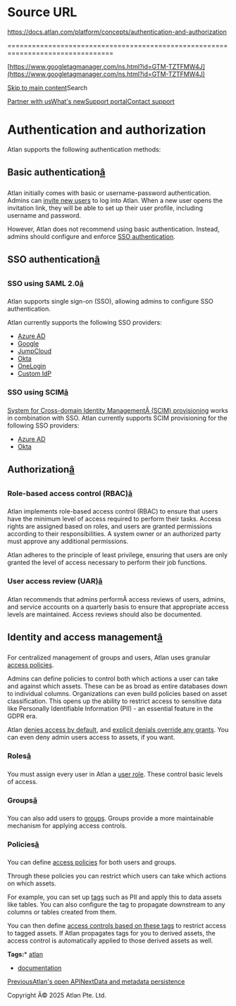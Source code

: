 # Source URL
https://docs.atlan.com/platform/concepts/authentication-and-authorization

================================================================================

<!--
canonical: https://docs.atlan.com/platform/concepts/authentication-and-authorization
link-alternate: https://docs.atlan.com/platform/concepts/authentication-and-authorization
meta-description: Learn about authentication and authorization.
meta-docsearch:docusaurus_tag: docs-default-current
meta-docsearch:language: en
meta-docsearch:version: current
meta-docusaurus_locale: en
meta-docusaurus_tag: docs-default-current
meta-docusaurus_version: current
meta-generator: Docusaurus v3.8.1
meta-og-description: Learn about authentication and authorization.
meta-og-locale: en
meta-og-title: Authentication and authorization | Atlan Documentation
meta-og-url: https://docs.atlan.com/platform/concepts/authentication-and-authorization
meta-twitter:card: summary_large_image
meta-viewport: width=device-width,initial-scale=1
title: Authentication and authorization | Atlan Documentation
-->

[https://www.googletagmanager.com/ns.html?id=GTM-TZTFMW4J](https://www.googletagmanager.com/ns.html?id=GTM-TZTFMW4J)

[Skip to main content](#__docusaurus_skipToContent_fallback)Search

[Partner with us](https://docs.google.com/forms/d/e/1FAIpQLScuAIhCm2GS7YFstrOjawbP8J7PUmOynQo7wI2yGCcCyEcVSw/viewform)[What's new](https://shipped.atlan.com/)[Support portal](https://atlan.zendesk.com/auth/v2/login/signin?return_to=https%3A%2F%2Fatlan.zendesk.com%2Fhc%2Fen-us&theme=hc&locale=en-us&brand_id=1900000425113&auth_origin=1900000425113%2Cfalse%2Ctrue)[Contact support](/support/submit-request)

Authentication and authorization
================================

Atlan supports the following authentication methods:

Basic authentication[â](#basic-authentication "Direct link to Basic authentication")
--------------------------------------------------------------------------------------

Atlan initially comes with basic or username\-password authentication. Admins can [invite new users](/product/capabilities/governance/users-and-groups/how-tos/invite-new-users) to log into Atlan. When a new user opens the invitation link, they will be able to set up their user profile, including username and password.

However, Atlan does not recommend using basic authentication. Instead, admins should configure and enforce [SSO authentication](/product/integrations/identity-management/sso).

SSO authentication[â](#sso-authentication "Direct link to SSO authentication")
--------------------------------------------------------------------------------

### SSO using SAML 2\.0[â](#sso-using-saml-20 "Direct link to SSO using SAML 2.0")

Atlan supports single sign\-on (SSO), allowing admins to configure SSO authentication.

Atlan currently supports the following SSO providers:

* [Azure AD](/product/integrations/identity-management/sso/how-tos/enable-azure-ad-for-sso)
* [Google](/product/integrations/identity-management/sso/how-tos/enable-google-for-sso)
* [JumpCloud](/product/integrations/identity-management/sso/how-tos/enable-jumpcloud-for-sso)
* [Okta](/product/integrations/identity-management/sso/how-tos/enable-okta-for-sso)
* [OneLogin](/product/integrations/identity-management/sso/how-tos/enable-onelogin-for-sso)
* [Custom IdP](/product/integrations/identity-management/sso/how-tos/enable-saml-2-0-for-sso)

### SSO using SCIM[â](#sso-using-scim "Direct link to SSO using SCIM")

[System for Cross\-domain Identity ManagementÂ (SCIM) provisioning](/product/integrations/identity-management/scim/how-tos/configure-scim-provisioning) works in combination with SSO. Atlan currently supports SCIM provisioning for the following SSO providers:

* [Azure AD](/product/integrations/identity-management/scim/how-tos/enable-azure-ad-for-scim-provisioning)
* [Okta](/product/integrations/identity-management/scim/how-tos/enable-okta-for-scim-provisioning)

Authorization[â](#authorization "Direct link to Authorization")
-----------------------------------------------------------------

### Role\-based access control (RBAC)[â](#role-based-access-control-rbac "Direct link to Role-based access control (RBAC)")

Atlan implements role\-based access control (RBAC) to ensure that users have the minimum level of access required to perform their tasks. Access rights are assigned based on roles, and users are granted permissions according to their responsibilities. A system owner or an authorized party must approve any additional permissions.

Atlan adheres to the principle of least privilege, ensuring that users are only granted the level of access necessary to perform their job functions.

### User access review (UAR)[â](#user-access-review-uar "Direct link to User access review (UAR)")

Atlan recommends that admins performÂ access reviews of users, admins, and service accounts on a quarterly basis to ensure that appropriate access levels are maintained. Access reviews should also be documented.

Identity and access management[â](#identity-and-access-management "Direct link to Identity and access management")
--------------------------------------------------------------------------------------------------------------------

For centralized management of groups and users, Atlan uses granular [access policies](#).

Admins can define policies to control both which actions a user can take and against which assets. These can be as broad as entire databases down to individual columns. Organizations can even build policies based on asset classification. This opens up the ability to restrict access to sensitive data like Personally Identifiable Information (PII) \- an essential feature in the GDPR era.

Atlan [denies access by default](/product/capabilities/governance/custom-metadata/how-tos/control-access-metadata-data), and [explicit denials override any grants](/product/capabilities/governance/custom-metadata/how-tos/control-access-metadata-data#explicit-restrictions-denies-take-priority). You can even deny admin users access to assets, if you want.

### Roles[â](#roles "Direct link to Roles")

You must assign every user in Atlan a [user role](/product/capabilities/governance/users-and-groups/concepts/what-are-user-roles). These control basic levels of access.

### Groups[â](#groups "Direct link to Groups")

You can also add users to [groups](/product/capabilities/governance/users-and-groups/concepts/what-are-groups). Groups provide a more maintainable mechanism for applying access controls.

### Policies[â](#policies "Direct link to Policies")

You can define [access policies](/product/capabilities/governance/custom-metadata/how-tos/control-access-metadata-data#access-policies) for both users and groups.

Through these policies you can restrict which users can take which actions on which assets.

For example, you can set up [tags](/product/capabilities/governance/tags/concepts/what-are-tags) such as PII and apply this to data assets like tables. You can also configure the tag to propagate downstream to any columns or tables created from them.

You can then define [access controls based on these tags](/product/capabilities/governance/access-control/concepts/what-are-purposes#granular-data-protection) to restrict access to tagged assets. If Atlan propagates tags for you to derived assets, the access control is automatically applied to those derived assets as well.

**Tags:*** [atlan](/tags/atlan)
* [documentation](/tags/documentation)

[PreviousAtlan's open API](/get-started/references/atlan-s-open-api)[NextData and metadata persistence](/platform/concepts/data-and-metadata-persistence)

Copyright Â© 2025 Atlan Pte. Ltd.

